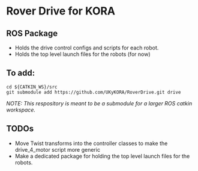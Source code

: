 # Rover Drive for KORA


## ROS Package

* Holds the drive control configs and scripts for each robot.
* Holds the top level launch files for the robots (for now)

## To add:
```
cd ${CATKIN_WS}/src
git submodule add https://github.com/UKyKORA/RoverDrive.git drive
```

_NOTE: This respository is meant to be a submodule for a larger ROS catkin workspace._

## TODOs 

* Move Twist transforms into the controller classes to make the drive_4_motor script more generic
* Make a dedicated package for holding the top level launch files for the robots. 

